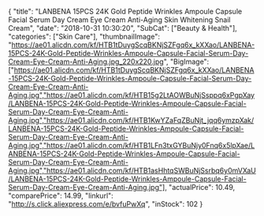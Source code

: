 {
	"title": "LANBENA 15PCS  24K Gold Peptide Wrinkles Ampoule Capsule Facial Serum Day Cream Eye Cream Anti-Aging Skin Whitening Snail Cream",
	"date": "2018-10-31 10:30:20",
	"SubCat": ["Beauty & Health"],
	"categories": ["Skin Care"],
	"thumbnailImage": "https://ae01.alicdn.com/kf/HTB1tDuygScqBKNjSZFgq6x_kXXao/LANBENA-15PCS-24K-Gold-Peptide-Wrinkles-Ampoule-Capsule-Facial-Serum-Day-Cream-Eye-Cream-Anti-Aging.jpg_220x220.jpg",
	"BigImage": ["https://ae01.alicdn.com/kf/HTB1tDuygScqBKNjSZFgq6x_kXXao/LANBENA-15PCS-24K-Gold-Peptide-Wrinkles-Ampoule-Capsule-Facial-Serum-Day-Cream-Eye-Cream-Anti-Aging.jpg","https://ae01.alicdn.com/kf/HTB15g2LtAOWBuNjSsppq6xPgpXay/LANBENA-15PCS-24K-Gold-Peptide-Wrinkles-Ampoule-Capsule-Facial-Serum-Day-Cream-Eye-Cream-Anti-Aging.jpg","https://ae01.alicdn.com/kf/HTB1KwYZaFqZBuNjt_jqq6ymzpXak/LANBENA-15PCS-24K-Gold-Peptide-Wrinkles-Ampoule-Capsule-Facial-Serum-Day-Cream-Eye-Cream-Anti-Aging.jpg","https://ae01.alicdn.com/kf/HTB1LFn3txGYBuNjy0Fnq6x5lpXae/LANBENA-15PCS-24K-Gold-Peptide-Wrinkles-Ampoule-Capsule-Facial-Serum-Day-Cream-Eye-Cream-Anti-Aging.jpg","https://ae01.alicdn.com/kf/HTB1asHhtqSWBuNjSsrbq6y0mVXaU/LANBENA-15PCS-24K-Gold-Peptide-Wrinkles-Ampoule-Capsule-Facial-Serum-Day-Cream-Eye-Cream-Anti-Aging.jpg"],
	"actualPrice": 10.49,
	"comparePrice": 14.99,
	"linkurl": "http://s.click.aliexpress.com/e/bvfuPwXq",
	"inStock": 102
}
